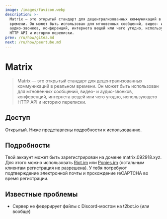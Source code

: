 ```yaml
---
image: /images/favicon.webp
description: >-
  Matrix — это открытый стандарт для децентрализованных коммуникаций в реальном
  времени. Он может быть использован для мгновенных сообщений, видео- и
  аудио-звонков, конференций, интернета вещей или чего угодно, использующего
  HTTP API и историю переписки.
prev: /ru/how/gitea.md
next: /ru/how/peertube.md
---
```


# Matrix

> Matrix — это открытый стандарт для децентрализованных коммуникаций в реальном времени. Он может быть использован для мгновенных сообщений, видео- и аудио-звонков, конференций, интернета вещей или чего угодно, использующего HTTP API и историю переписки.

## Доступ

Открытый. Ниже представлены подробности к использованию.

## Подробности

Твой аккаунт может быть зарегистрирован на домене matrix.092918.xyz. Для этого можно использовать [Riot.im](https://riot.im/develop) или [Ponies.im](https://ponies.im/_matrix/client/develop) (остальным клиентам регистрация не разрешена). У тебя потребуют подтверждение электронной почты и прохождение reCAPTCHA во время регистрации.

## Известные проблемы

- Сервер не федерирует файлы с Discord-мостом на t2bot.io (или вообще)